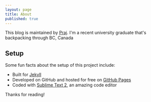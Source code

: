 ```yaml
---
layout: page
title: About
published: true
---
```


<p class="message">
  This blog is maintained by <a href="https://prajis.me">Praj</a>. I'm a recent university graduate that's backpacking through BC, Canada
</p>
 
## Setup

Some fun facts about the setup of this project include:

* Built for [Jekyll](http://jekyllrb.com)
* Developed on GitHub and hosted for free on [GitHub Pages](https://pages.github.com)
* Coded with [Sublime Text 2](http://sublimetext.com), an amazing code editor

Thanks for reading!
